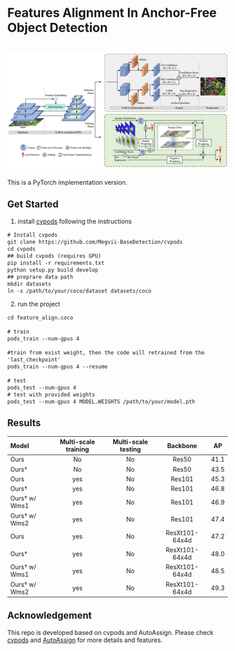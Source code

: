 # Features Alignment In Anchor-Free Object Detection

# ![pipeline](./pipeline.png)

This is a PyTorch implementation version.

## Get Started

1. install [cvpods](https://github.com/Megvii-BaseDetection/cvpods) following the instructions

```shell
# Install cvpods
git clone https://github.com/Megvii-BaseDetection/cvpods
cd cvpods 
## build cvpods (requires GPU)
pip install -r requirements.txt
python setup.py build develop
## preprare data path
mkdir datasets
ln -s /path/to/your/coco/dataset datasets/coco
```

2. run the project

```shell
cd feature_align.coco

# train
pods_train --num-gpus 4

#train from exist weight, then the code will retrained from the 'last_checkpoint'
pods_train --num-gpus 4 --resume

# test
pods_test --num-gpus 4
# test with provided weights
pods_test --num-gpus 4 MODEL.WEIGHTS /path/to/your/model.pth
```



## Results

| Model | Multi-scale training | Multi-scale testing | Backbone | AP |
|:--- |:--------------------:|:--------------------:|:-----------------:|:-------:|
| Ours | No | No | Res50 | 41.1 |
| Ours† | No | No | Res50 | 43.5 |
| Ours | yes | No | Res101 | 45.3 |
| Ours† | yes | No | Res101 | 46.8 |
| Ours† w/ Wms1 | yes | No | Res101 | 46.9 |
| Ours† w/ Wms2 | yes | No | Res101 | 47.4 |
| Ours | yes | No | ResXt101-64x4d | 47.2 |
| Ours† | yes | No | ResXt101-64x4d | 48.0 |
| Ours† w/ Wms1 | yes | No | ResXt101-64x4d | 48.5 |
| Ours† w/ Wms2 | yes | No | ResXt101-64x4d | 49.3 |


## Acknowledgement

This repo is developed based on cvpods and AutoAssign. Please check [cvpods](https://github.com/Megvii-BaseDetection/cvpods) and [AutoAssign](https://github.com/Megvii-BaseDetection/AutoAssign) for more details and features.

